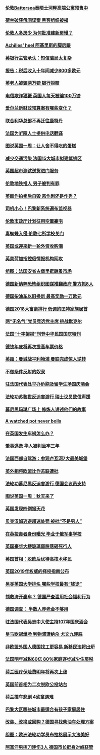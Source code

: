 #### [伦敦Battersea泰晤士河畔高端公寓预售中](../pages/nsc974/n10780029.md?t=10131431) 

#### [荷兰破获俄间谍案 黑客组织被揭](../pages/nsc974/n10779265.md?t=10131431) 

#### [伦敦人多房少 为何批准建新房慢？](../pages/nsc974/n10779376.md?t=10131431) 

#### [Achilles’ heel 阿基里斯的脚后跟](../pages/nsc974/n10779364.md?t=10131431) 

#### [英银行主管承认：短信骗局太复杂](../pages/nsc974/n10779357.md?t=10131431) 

#### [报告：税后收入十年间减少800多欧元](../pages/nsc974/n10779342.md?t=10131431) 

#### [英老人被骗两万镑 银行拒赔](../pages/nsc974/n10779353.md?t=10131431) 

#### [电信欺诈猖獗 英国人每天被骗100万镑](../pages/nsc974/n10779322.md?t=10131431) 

#### [爱尔兰新财政预算案有哪些变化？](../pages/nsc974/n10779332.md?t=10131431) 

#### [联合利华总部不再迁往鹿特丹](../pages/nsc974/n10779315.md?t=10131431) 

#### [法国为听障人士提供电话翻译](../pages/nsc974/n10776654.md?t=10131431) 

#### [图说英国一周：让人舍不得吃的蛋糕](../pages/nsc974/n10776635.md?t=10131431) 

#### [减少交通污染 法国15大城市拟建低排区](../pages/nsc974/n10776580.md?t=10131431) 

#### [英国超市测试送货进门服务](../pages/nsc974/n10776623.md?t=10131431) 

#### [伦敦地铁推人 男子被判有罪](../pages/nsc974/n10776609.md?t=10131431) 

#### [英画作拍卖后自毁 恶作剧还是作秀？](../pages/nsc974/n10776576.md?t=10131431) 

#### [司机小心！巴黎新系统遍布监视器](../pages/nsc974/n10776510.md?t=10131431) 

#### [伦敦市政厅计划征用空置豪宅](../pages/nsc974/n10776569.md?t=10131431) 

#### [毒蜘蛛入侵 伦敦七所学校关门](../pages/nsc974/n10776564.md?t=10131431) 

#### [英国或迎来新一轮外资收购潮](../pages/nsc974/n10776549.md?t=10131431) 

#### [英美荷加指控俄情报机构网攻](../pages/nsc974/n10776535.md?t=10131431) 

#### [组图：法国安省古堡里逛跳蚤市场](../pages/nsc974/n10775210.md?t=10131431) 

#### [德国新纳粹恐怖组织图谋推翻政府 警方抓8人](../pages/nsc974/n10774321.md?t=10131431) 

#### [德国柴油车以旧换新 最高奖励一万欧元](../pages/nsc974/n10774269.md?t=10131431) 

#### [德国2018大富豪排行 低调的匡特家族居首](../pages/nsc974/n10774023.md?t=10131431) 

#### [两“无名气”党员竞选党主席 挑战默克尔](../pages/nsc974/n10774533.md?t=10131431) 

#### [法国“十字架报”刊登中华民国国庆特刊](../pages/nsc974/n10774543.md?t=10131431) 

#### [德铁年底将再次提高车票价格](../pages/nsc974/n10774155.md?t=10131431) 

#### [英超：曼城战平利物浦 曼联完成惊人逆转](../pages/nsc974/n10773638.md?t=10131431) 

#### [不做条件反射的奴隶](../pages/nsc974/n10771821.md?t=10131431) 

#### [驻法国代表处举办侨胞及留学生场国庆酒会](../pages/nsc974/n10769921.md?t=10131431) 

#### [法轮功苏黎世反迫害游行 瑞士议员致信声援](../pages/nsc974/n10767250.md?t=10131431) 

#### [慕尼黑玛琳广场上 修炼人讲述他们的故事](../pages/nsc974/n10762990.md?t=10131431) 

#### [A watched pot never boils](../pages/nsc974/n10763822.md?t=10131431) 

#### [在英国发生车祸怎么办？](../pages/nsc974/n10763811.md?t=10131431) 

#### [肇事逃逸 华人被判坐牢三年](../pages/nsc974/n10763799.md?t=10131431) 

#### [法国西部自驾游：参观卢瓦河7大最美城堡](../pages/nsc974/n10760218.md?t=10131431) 

#### [英外相将欧盟比作苏联遭批](../pages/nsc974/n10761274.md?t=10131431) 

#### [法轮功慕尼黑反迫害游行 德国会议员支持](../pages/nsc974/n10760664.md?t=10131431) 

#### [图说英国一周：秋天来了](../pages/nsc974/n10761380.md?t=10131431) 

#### [英国发现四例猴天花](../pages/nsc974/n10761362.md?t=10131431) 

#### [贝克汉姆逃避超速处罚 被批“不是男人”](../pages/nsc974/n10761349.md?t=10131431) 

#### [在英投毒者身份曝光 毕业于俄军事学校](../pages/nsc974/n10761338.md?t=10131431) 

#### [英国豪华大楼玻璃窗脱落砸死行人](../pages/nsc974/n10761334.md?t=10131431) 

#### [英国首相：脱欧后优待高技术移民](../pages/nsc974/n10761323.md?t=10131431) 

#### [英国2019年权威的择校指南公布](../pages/nsc974/n10761253.md?t=10131431) 

#### [另类英国大学排名 哪些学校最有“钱途”](../pages/nsc974/n10760972.md?t=10131431) 

#### [领救济开豪车？ 德国严查滥用社会福利行为](../pages/nsc974/n10760730.md?t=10131431) 

#### [德国调查：  半数人养老金不够用](../pages/nsc974/n10760552.md?t=10131431) 

#### [驻法国代表吴志中大使主持107年国庆酒会](../pages/nsc974/n10760458.md?t=10131431) 

#### [皇马欧冠爆冷 利物浦遭绝杀 尤文九连胜](../pages/nsc974/n10759476.md?t=10131431) 

#### [非欧盟外国人德国找工更容易 新移民法将出炉](../pages/nsc974/n10758904.md?t=10131431) 

#### [法国明年减税60亿 80％家庭逐步减少住房税](../pages/nsc974/n10758112.md?t=10131431) 

#### [荷兰医疗保险费明年将再次上涨](../pages/nsc974/n10758614.md?t=10131431) 

#### [英国前首相为二次脱欧公投站台](../pages/nsc974/n10756382.md?t=10131431) 

#### [荷兰撞车悲剧 4幼童遇难](../pages/nsc974/n10758529.md?t=10131431) 

#### [巴黎大区哪些城市最适合有孩子家庭居住](../pages/nsc974/n10758451.md?t=10131431) 

#### [改装、改换或回购？德国寻找柴油车处理方案](../pages/nsc974/n10755781.md?t=10131431) 

#### [组图：欧洲法轮功学员布拉格展示大法美好](../pages/nsc974/n10756084.md?t=10131431) 

#### [阿富汗男挥刀连伤3人 德国市长挺身对峙获赞](../pages/nsc974/n10755624.md?t=10131431) 

